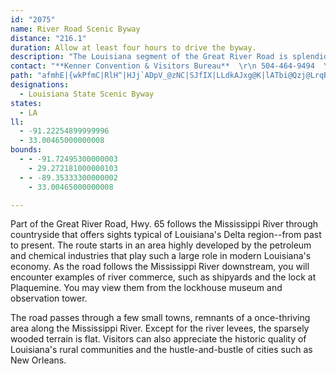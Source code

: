 ```yaml
---
id: "2075"
name: River Road Scenic Byway
distance: "216.1"
duration: Allow at least four hours to drive the byway.
description: "The Louisiana segment of the Great River Road is splendid for its wildlife, beaches, and historic homes."
contact: "**Kenner Convention & Visitors Bureau**  \r\n 504-464-9494  \r\n\r\n"
path: "afmhE|{wkPfmC|RlH^|HJj`ADpV_@zNC|SJfIX|LLdkAJxg@K|lATbi@Qzj@LrqBA~HK~Ok@bGGfx@Fbh@G|Ge@`GaA|DiAnCuAno@i`@x@a@rCk@xBGxALzA^`Bv@lDnCzKhJdBpAlBjAbI~CjEnAlCl@nFp@jHBrXeAxD]tCa@jDs@~FeBfZuJ`QqH`D}AdBoAjJcI~JyJjGaFvCoCvCqDbFyHjHcJpBuCpAsC|C_K`IuS|FeSr@}CzBeS`B_I~BuJ~@uIzG}b@|FoOzKm_@rBoGpGeQhBmEnSbGbQnEt`@nLfFpAtOtL|ChCbCt@~ALxCKjFsAtAWpJAjnDfCpyApAjfC`Bza@j@hqDrBzHx@`\\zFdCP|@ErBYnLqDdB_@rCSvCAlaAfA~f@P`ORh}BzAhf@d@|zAl@l~BnBh\\Hxp@j@`I?vGStOeAzLgBtKeCzrAk]zImBnEg@jIYlC_@rEqAnHgCnImEjEeBdPiEdQkF|y@kSvhEohA|rCet@zFeA`K_C~i@qNlB_@rEW|DJpCXlCj@zCfAnDjBxEbE~c@bc@pGzFtgAxeAb|@py@jDpCnd@vUrIxEtEfE~@fAtAdCfAlAz@p@X`@fGrD|I~EnGzCru@~`@^JlMjYrA~BfCrCrC~D|FnJhAlAXJ~@JvXT~k@GpBETKxaEApDDfGz@xCjAbv@xe@pWdPrIdFdm@r_@lsA|y@jHdDpDpAfG~AtHlA|Id@|GEvCKjD]`ImAtLiEpsAsh@lbDqmA`JaCfCa@bDYhDW|FMfGFpDRrG~@rDv@jIlC~CrAnpG|gDbCz@xBd@bDXxEGbmBaH|QYtOHrCClFe@pCc@~nA_UjCWtCD|CX|@VhqD`cAzLxC|uC`h@vw@~Mh~Brb@`Hx@xEPh}DsArvD}@dUS|`@GxGXrK`ChuGrpBpsBzn@lE`D|AfB|@xA|ExJ~j@bmA|DdGbCdC~AlAtCdBzS|KdbCloAjC`BbBvAdAfAhAxA|AdCvr@twAdWl`@pc@bp@fLrQlBtBfD~BjYhO|ClBt}EjgCtu@v`@hJfFvJzE|w@ta@jf@xWf\\tPtDxBjD~B~BzBxE`Gp_@xg@pApBxFhKbnAfqCnZns@lGfNpSxb@hv@|dBpMrXfw@ntAhJzOnDxGzNdWtfEpnHhApBh@tBpB|FnE_BhD_AzAYjDWr@UnA?vVz@pUd@lpAdCtIXvjAlBvKTjKt@~C`@lFlAdEpAhHrCxS`Jd_Aj`@zBx@NCz]fO`E~AdJnChJxAvFXpi@v@hk@f@i@`r@jKP~n@l@dGX|E^bTfClEDzC_@~DyAlH{DxE_Dr`@}UbBy@~EeBrCe@hDU|IExpEk@jCElE[fGsArL_Fff@qTzmBw|@jRmIdJmEjAy@fByAlCmDrAmCn@qBr@sD~AgMz@oFjDuQxCiOPWd@U`H|D`Bb@`Yf@hAAdCc@z`@oKtEgAbCWpkBxDn|@~B`BRj@X~sEhhD|wErjD^b@Vr@`AlE\\n@~@x@~GlE~HjEvHfDjGxB|GtBnKhCtCf@vIlAlIx@vbJlc@`Eb@vKrBbItCxLrGjyBb}A`j@v_@xDtCtS|NvpCjnBz@dAhChJrA~AjPrOXr@jBhMPl@~TtSzCfDrBrAp\\x[lSlRtClAhB\\bZ`BhjA~FzGTlEa@tS_FvRaEdBs@xB}Ax@{@tYgf@xOaWdAgAveA}|@nw@go@hEuF^Wp@Mps@jB`MhDn]pA|EjAhBdAn@FlFc@dABzCr@xI?pMg@`E^pAO`FcA|MwBpEmA|AYbCSbASfIsCrVwGtAy@zBiDn@Wp]mEjC_AhAGd@Dl@X|AdBbAxApPlSlPlNzEjCpE`EtA`A~LxFrBp@xDl@`B`@|An@rCzAfDx@tMxBhL`CxHd@~W`FxAPvB?fGS|HKr]qBtIaAnIqB|NwEzJkCrB{@hZsRfAYrIg@|Ek@rA_@rs@q\\lAs@xAsAp[y\\nAy@`Bo@nBYfCDb_@fItD?dB_@xAo@zAoAtAiBVq@~Ki^zBeNzAgEvl@ekAhC{FxN}XjHoUxAuCbD_EbCmBxCqAnCu@`BUbDIjCFrBXnCr@d\\~JbBThBB~AQ|Ae@lBkAbBgBp@mAnVq{@hAsCx@sAzAyAzA_AzBq@dCGzCRtAj@lBxA`f@`i@jCpBpHtE`BpA~AfBjCrFrBrChi@jl@~ShRjApAbB`Cpg@hcAzBrDnFvHhBxC`J~RzJjR`A~Cje@zzBhBnKf@zEZxEJfJq@|{@c@tFc@xC}FbXGtAD~ABl@d@xBj@pAlAdBph@hl@zz@baAfg@tj@fMhOjBfC`BpClEfJxAzEvr@dpC|@`CpAxB|@dAvBdBtBtArB~@pBr@rBf@lBXzCNzBIlC[xOgDrGeBzf@cObDq@hAGdC?zHXrAL`S~HlDt@~Fv@pBDtBI~Ge@pVuCdARb@d@zKiM`AsAhRwa@dAmDhAeGhEsZpA{Kl@kHRcA`AyBnBkBfAm@rAe@`BS`FYlC^nNYrDk@`Dw@hmGumBtEmBnJyGpE{BbIeBfU{CjKeCj\\gKpJqDxEwBhIkEr_DshBv_D}hBfMmGzUgJjKgF|fBkcAdb@qUzu@gc@rKsGzrB{jAlJgGhOuL`JwGvWiOtPcJzW}Ofs@oa@lFcElBkBjEgFfC_EpAaCnByEzB{Gv@_DbBoJZgD`^}oEv@gLf@aOxU}wC~D{h@fDq`@hDsc@t@qH`BqMxLc{AnUdAjC@vBKxAYpBu@x@e@fV}Qhs@qj@`WoRpErJfDdFdInJjLvKrH~HxPnRnEfGvBdCpInI|JrHhJnHrGdGlChBnDrBxAn@rK`DxCnAxL~DnYdHnAx@rDxDpBxArFxAnLtB|CRhNm@|Ea@jRwBrSgB|M_CzQ{GjS_JvGcDjCeBzDaDvFyFtEqFjKcQrBiExBgGhQox@lF}S^yCFyBWsF?gE^sDlEqYjBaNvBqRn@oK\\kDv@gEbBsFpFiPlQyf@zCmHhFcLxEsKjBsBnp@iP|CYtBJzvCzh@`~@`Qt`@tG`{@hPrHlAfSqz@|@gEdVwbAdGcX~Gm^~F}\\dByFhBgFlCuGtAeE`GkU~Ry{@|AcGjDkOza@efBz\\gvAzc@amB|Oap@|M{k@lG}VbAsFnEcQzO{q@tEwQl^{|A`Swy@jAgHX{HG_Gm@gHqAmG_DcIiMk_@ec@}tAae@yxAqFiRaAuFu@yFi@aGYuGYgPh@cUNaMMoFc@yGBm@Vy@f@e@\\Gl_@sAff@qApUGbgCRvGKx_BaFbXKjLM~CSfBWlOeFdCe@pBI|A@xBPnX`DrFpBdKzGfYzRvAhArD|DnDnCfjGfcEvKtHhaAno@`FpDhKvGnG~CdEx@rFl@lGHdEWpv@aOxDa@hDKzCFlCVhDp@vVhJpDv@hAL~DLtCMvBYtEqA`VaIla@uNjbDsgA~JoDx[aNzImE~OuJvDkClAgB`AyF^k@vJmE`K}GfLkHrAWv@m@rK}JtOwUzBiCxA_AzAs@xHsBxfAkTvEsArGkCrUiMt@Kv@[zW_O~yBckAb`Buu@plEiyBrLqHtJuH~CuClIyI`LoNfF_IpEiIbCmFbCaHrCiL|AmIxAcMl@gMFmHPoFbEmVhAsE|@oCtAqChDoFBW~B{C~BeEdAeCrGiSvEcL~z@_lBrvAk`D|_@{y@pNwYzUoh@`c@k_Avg@_iAhP__@zA{Dt@iCfDqOdZuzAvOk|@`FwZnCoMzBgNhAuHhBuSj@sDn@yCnIkWfAuE`DwH|CoGlAe@rCk@j@i@bA_DZeBfBmFj@eA`Am@b@Wl@u@~AqDjHqRzGqPvKgSrO_VbVa]tVs_@tE~FvBrBvFfD|ElAjEj@rBr@va@zSdNod@zCiIbHgQv]{z@vEwItFuHhHmHv[cZzu@ct@|_EawDdn@ul@zXqWnyBekBdN}L`EmE~D_FhEgGrFuI|E{ItDmIzCsHbD_KjD{M|CyObf@{aDzRasAz@}IZ{L]aQoPy{FkRw_Eu@gKy@gHeRemAeIig@kBgKg@eBqC{I{j@u|AoNs`@_`BynE{CuKiB{Ki@{Fe@gLBmJZmH|Cwc@~Ba`@|A}YN{G_@aP_@mEs@uFsB_KgI_W}^sgA]yAcKc[wCuHaDgGuo@w|@sAyBwBkEcB{DeCaImAeFkAaHs@{Gk@{MBuHZsIzGs}@fXmvDb@wDxA{IlA{ErAkE~C}HxFeLrPk\\ngAyyBRQvAkCvNkZl{@qdBfGoM~`@cx@xSub@du@oyAhAkCpd@e~@lDyGbCsDtAoBrB_CvGkGbG{Dn_@wQhSaJlHmDrRmIxm@}Yvg@}U~[yNtMoGdy@k_@`MoG`C}Ana@eZnFaDvCwAfCy@`SsFx@u@eEmMuEgKaAgB{DeFkIcJqAeB{B{DwAqDsAaFeJw_@aEyOwHg[yP__A{Oq}@iHw_@mHgb@wPm_A{AmJo@gGi@yK?oIlR_eIjXezKtFmwBHoEAsGk@iLq@_GoBaLk@eDg@mBcB}L}AaM[_EMsCB}IRgIh@{EtAmHz@mDnEsLvX_m@vDiFpRwa@dLkWtAkDr@gCpDuQlI}d@xBeNtHsa@nAsH`@{EP{DE{LWcPq@yN{@kfA[}Na@gJaJcvAa@{DqA_KgHgd@_Jqd@iAsEqBuFsY{g@}DkJyEaK?a@K]cH_PC]yC_GlDsB|McJrCyBrCmCbHsKzGiJfL}PhMsQjNiTtKeOdSoZld@ip@`f@{s@lOiSjBmBvG{EbCiChLkQ|AmDjBeGhB{DnOkVtAeBh\\ef@lC{FnNqc@n@uAn@y@bDyBdEq@bDXtDlBvM`JnCjCrKzMbLfMnFnFnYzZdC|BxBvAdDrA`kA~_@~Cx@zOxAdDRpFj@vCj@bLxExHvD`EdB|mCxhAh`@tOhgAda@rHdBbG`@joAdFfJ]zK_B|XwFfCs@jCiAnGmEnEmFnDcHbHiTdDyHjBsBnNmNjNsOvFsF|QsR~DuDnYyZlDeDtDeCnCsA|D_AhBy@zFuChDeChLuF|TyJ`GaD|IeEdOuGxRgJlMmFfOuH~UsKvBw@xJwEbx@}XrCy@vEm@lj@u@lO[zC_@hFmA`e@uO`SkHrA_@pDu@dEYrDe@dBG|Eq@vGwBlg@kTdDsBtXwS|D_EfIiJpPsMfKgJlBgCjZ{r@fBuEhDaKzLqY`q@idBhVol@dEoHv`@gm@zAyChBgF|b@{{AtSqq@fJ{\\`BgHv@qN`EkgA|AyWz@eI|AoHl[_jAdAgCdCeEdd@iq@pVc`@pSe]vAuCt[g{@bUkn@pe@soAx@eBvB{ClImI~^_\\vCyBdDwB~HuDpQmGjH{DrfBkkAjHgFnIgIhE{FpDgGvCmGbCmHhBmHzGac@zJup@f@mELaIu@aRCgDFmCh@yHjAsGbEkQtBaIl@yAjLoOdE_FvI{G|y@ae@tKkHfSeR~GeHdAs@j`@}^jImItV_UbDgD`DyCZQvB{BlNuM`EcEbCiCpGiK`HaOfD{F`CkDnImIlC_CfAm@nFyF~IkLrJeLx[q]tFoIhEeGlB}ClUe]lNsTnHoJlFgIdCoEr@oBvCcK`A_GhHy{@vCe`@ReAxAwSvG{u@vA}HtAkGzBsGzH}NxCaF~H{HdG_FdEgChD}AhFiBzHyB~d@mKpJeC`JeAxE[f^g@nAB~CItFo@~A[nDmAnJ}DrI{CxDs@pCWnDIrMUzMArR_@rEYzDa@rHwAnCs@jKyDvFoDxTgMpIsEdJaE~H}Cp^cMlVoJxIyCfC}AxAiAdBmBvBkDpAaDf@_CfTejAdAsDxBiFrD_HnVmc@vBeFz@mChBmHfEwNx@aEVsB^qFViKh@_GrBwPp@eEdAgE`Rik@|AgGf@sCxFei@VgDj@{Qt@oGxAwFl@}AhDyGvQiS|MgPhEoHdFoKvFsHv]yb@zDgGhAyCxAmGd@gDnYgnCZeHL_GC{C_Byf@s@iIcAeHqBaJ{BgHiGuLoBgDoYc^oC{BgCmA{QgFyDyBsC{C_BoCmWgi@y@mCk@iDa@aED_Gv@cd@XcDn@yDzb@whAl_@qmAxIoXrF{KvMoUnCaErTgUdJwIvm@ao@rKgKpIaJt]y]lEsCtk@e]nd@}Wx@m@xDuBxJqGff@c_@bFgEtdA{x@tR_PhWoS"
designations:
  - Louisiana State Scenic Byway
states:
  - LA
ll:
  - -91.22254899999996
  - 33.00465000000008
bounds:
  - - -91.72495300000003
    - 29.272181000000103
  - - -89.35333300000002
    - 33.00465000000008

---
```


<p>Part of the Great River Road, Hwy. 65 follows the Mississippi River through countryside that offers sights typical of Louisiana's Delta region--from past to present. The route starts in an area highly developed by the petroleum and chemical industries that play such a large role in modern Louisiana's economy. As the road follows the Mississippi River downstream, you will encounter examples of river commerce, such as shipyards and the lock at Plaquemine. You may view them from the lockhouse museum and observation tower.</p>

<p>The road passes through a few small towns, remnants of a once-thriving area along the Mississippi River. Except for the river levees, the sparsely wooded terrain is flat.
Visitors can also appreciate the historic quality of
Louisiana's rural communities and the hustle-and-bustle of
cities such as New Orleans.</p>
